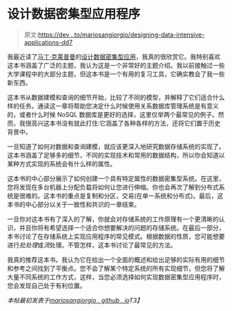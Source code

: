 # 设计数据密集型应用程序

> 原文:[https://dev . to/mariosangiorgio/designing-data-intensive-applications-dd7](https://dev.to/mariosangiorgio/designing-data-intensive-applications-dd7)

我最近读了[马丁·克莱普曼](https://martin.kleppmann.com)的[设计数据密集型应用](http://dataintensive.net)，我真的很欣赏它。我特别喜欢这本书涵盖了广泛的主题，我认为这是一个非常好的主题介绍。我以前接触过一些大学课程中的大部分主题，但这本书是一个有用的复习工具，它确实教会了我一些新东西。

这本书从数据建模和查询的细节开始，比较了不同的模型，并解释了它们适合什么样的任务。通读这一章将帮助您决定什么时候使用关系数据库管理系统是有意义的，或者什么时候 NoSQL 数据库是更好的选择，这里仅举两个最常见的例子。然而，我很高兴这本书没有就此打住:它涵盖了各种各样的方法，还将它们置于历史背景中。

一旦知道了如何对数据和查询建模，就应该更深入地研究数据存储系统的实现了。这本书涵盖了足够多的细节，不同的实现技术和常用的数据结构，所以你会知道以某种方式实现的系统会有什么样的属性。

这本书的中心部分展示了如何创建一个具有特定属性的数据密集型系统。在这里，您将发现在多台机器上分配负载将如何让您进行伸缩。你也会再次了解到分布式系统是很难的。这本书的重点是复制和分区，交易(在单一系统和分布式)。最后，这本书的中心部分以关于一致性和共识的一章结束。

一旦你对这本书有了深入的了解，你就会对存储系统的工作原理有一个更清晰的认识，并且你将有希望选择一个适合你想要解决的问题的存储系统。在最后一部分，本书讨论了在存储系统上实现应用程序的常见模式。根据数据的性质，您可能想要进行*批处理*或*流*处理。不管怎样，这本书讨论了最常见的方法。

我真的推荐这本书。我认为它在给出一个全面的概述和给出足够的实际有用的细节和参考之间找到了平衡点。您不会了解某个特定系统的所有实现细节，但您将了解大量不同系统的工作方式，这样，当您必须选择如何实现数据密集型应用程序时，您会发现自己处于有利位置。

*本帖最初发表于[mariosangiorgio . github . io](http://mariosangiorgio.github.io/post/data-intensive/)T3】*